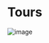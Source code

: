 # Tours

![image](https://user-images.githubusercontent.com/61703808/169526491-780792ad-62fb-4a37-9f34-211c7b032c99.png)
